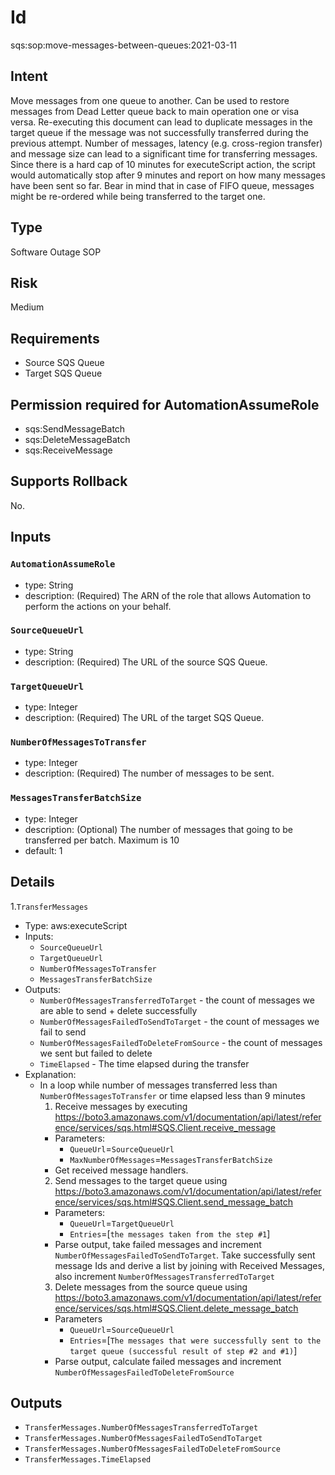 # Id
sqs:sop:move-messages-between-queues:2021-03-11

## Intent
Move messages from one queue to another. Can be used to restore messages from Dead Letter queue back to main operation one or visa versa.
Re-executing this document can lead to duplicate messages in the target queue if the message was not successfully transferred during the previous attempt.
Number of messages, latency (e.g. cross-region transfer) and message size can lead to a significant time for transferring messages. Since there is a hard cap of 10 minutes for executeScript action, the script would automatically stop after 9 minutes and report on how many messages have been sent so far.
Bear in mind that in case of FIFO queue, messages might be re-ordered while being transferred to the target one. 

## Type
Software Outage SOP

## Risk
Medium

## Requirements
* Source SQS Queue
* Target SQS Queue

## Permission required for AutomationAssumeRole
* sqs:SendMessageBatch
* sqs:DeleteMessageBatch
* sqs:ReceiveMessage

## Supports Rollback
No.

## Inputs
### `AutomationAssumeRole`
  * type: String
  * description: (Required) The ARN of the role that allows Automation to perform the actions on your behalf.
### `SourceQueueUrl`
  * type: String
  * description: (Required) The URL of the source SQS Queue.
### `TargetQueueUrl`
  * type: Integer
  * description: (Required) The URL of the target SQS Queue.
### `NumberOfMessagesToTransfer`
  * type: Integer
  * description: (Required) The number of messages to be sent.
### `MessagesTransferBatchSize`
  * type: Integer
  * description: (Optional) The number of messages that going to be transferred per batch. Maximum is 10
  * default: 1

## Details

1.`TransferMessages`
  * Type: aws:executeScript
  * Inputs:
      * `SourceQueueUrl`
      * `TargetQueueUrl`
      * `NumberOfMessagesToTransfer`
      * `MessagesTransferBatchSize`
  * Outputs:
      * `NumberOfMessagesTransferredToTarget` - the count of messages we are able to send + delete successfully
      * `NumberOfMessagesFailedToSendToTarget` - the count of messages we fail to send
      * `NumberOfMessagesFailedToDeleteFromSource` - the count of messages we sent but failed to delete
      * `TimeElapsed` - The time elapsed during the transfer
  * Explanation:
      * In a loop while number of messages transferred less than `NumberOfMessagesToTransfer` or time elapsed less than 9 minutes 
        1. Receive messages by executing https://boto3.amazonaws.com/v1/documentation/api/latest/reference/services/sqs.html#SQS.Client.receive_message 
          * Parameters:
            * `QueueUrl`=`SourceQueueUrl`
            * `MaxNumberOfMessages`=`MessagesTransferBatchSize`
          * Get received message handlers.
        2. Send messages to the target queue using https://boto3.amazonaws.com/v1/documentation/api/latest/reference/services/sqs.html#SQS.Client.send_message_batch 
          * Parameters:
            * `QueueUrl`=`TargetQueueUrl`
            * `Entries`=[`the messages taken from the step #1`]
          * Parse output, take failed messages and increment `NumberOfMessagesFailedToSendToTarget`. Take successfully sent message Ids and derive a list by joining with Received Messages, also increment `NumberOfMessagesTransferredToTarget`
        3. Delete messages from the source queue using https://boto3.amazonaws.com/v1/documentation/api/latest/reference/services/sqs.html#SQS.Client.delete_message_batch
          * Parameters
            * `QueueUrl`=`SourceQueueUrl`
            * `Entries`=[`The messages that were successfully sent to the target queue (successful result of step #2 and #1)`]
          * Parse output, calculate failed messages and increment `NumberOfMessagesFailedToDeleteFromSource`

## Outputs
* `TransferMessages.NumberOfMessagesTransferredToTarget` 
* `TransferMessages.NumberOfMessagesFailedToSendToTarget` 
* `TransferMessages.NumberOfMessagesFailedToDeleteFromSource` 
* `TransferMessages.TimeElapsed` 
